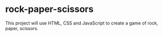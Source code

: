 # rock-paper-scissors

This project will use HTML, CSS and JavaScript to create a game of rock, paper, scissors.